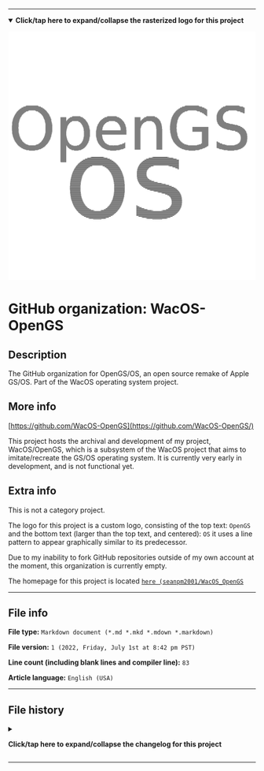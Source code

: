 
***

<!--
<details><summary><b lang="en">Click/tap here to expand/collapse the vectorized logo for this project</b></summary>

![WichCraft_Icon_1024px.svg failed to load. The file may be missing or corrupt. Check the file path for errors first.](/AdditionalInfo/2/WacOS-OpenGS/WichCraft_Icon_1024px.svg)

</details>
!-->

<details open><summary><b lang="en">Click/tap here to expand/collapse the rasterized logo for this project</b></summary>

![OpenGS_OS_Logo_1024px_HighCompression.png failed to load. The file may be missing or corrupt. Check the file path for errors first.](/AdditionalInfo/2/WacOS-OpenGS/OpenGS_OS_Logo_1024px_HighCompression.png)

</details>

# GitHub organization: WacOS-OpenGS

## Description

The GitHub organization for OpenGS/OS, an open source remake of Apple GS/OS. Part of the WacOS operating system project.

## More info

[https://github.com/WacOS-OpenGS](https://github.com/WacOS-OpenGS/)

This project hosts the archival and development of my project, WacOS/OpenGS, which is a subsystem of the WacOS project that aims to imitate/recreate the GS/OS operating system. It is currently very early in development, and is not functional yet.

## Extra info

This is not a category project.

The logo for this project is a custom logo, consisting of the top text: `OpenGS` and the bottom text (larger than the top text, and centered): `OS` it uses a line pattern to appear graphically similar to its predecessor.

Due to my inability to fork GitHub repositories outside of my own account at the moment, this organization is currently empty.

The homepage for this project is located [`here (seanpm2001/WacOS_OpenGS`](https://github.com/seanpm2001/WacOS_OpenGS/)

<!--
There is no current home repository for this project.
!-->

***

## File info

**File type:** `Markdown document (*.md *.mkd *.mdown *.markdown)`

**File version:** `1 (2022, Friday, July 1st at 8:42 pm PST)`

**Line count (including blank lines and compiler line):** `83`

**Article language:** `English (USA)`

***

## File history

<details><summary><p lang="en"><b>Click/tap here to expand/collapse the changelog for this project</b></p></summary>

<details><summary><p lang="en"><b>Version 1 (2022, Friday, July 1st at 8:42 pm PST)</b></p></summary>

**This version was made by:** [`@seanpm2001`](https://github.com/seanpm2001/)

> Changes:

- [x] Started the file
- [x] Referenced the organization icon (raster)
<!--  - [x] Referenced the organization icon (vector) !-->
- [x] Added the organization description
- [x] Added the `more info` section
- [x] Added the `extra info` section
- [x] Added the `file info` section
- [x] Added the `file history` section
- [ ] No other changes in version 1

</details>

</details>

***
